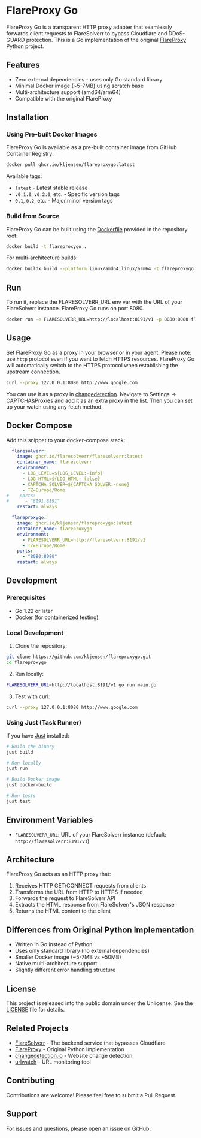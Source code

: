 # FlareProxy Go

FlareProxy Go is a transparent HTTP proxy adapter that seamlessly forwards client requests to FlareSolverr to bypass Cloudflare and DDoS-GUARD protection. This is a Go implementation of the original [FlareProxy](https://github.com/mimnix/FlareProxy) Python project.

## Features

- Zero external dependencies - uses only Go standard library
- Minimal Docker image (~5-7MB) using scratch base
- Multi-architecture support (amd64/arm64)
- Compatible with the original FlareProxy

## Installation

### Using Pre-built Docker Images

FlareProxy Go is available as a pre-built container image from GitHub Container Registry:

```bash
docker pull ghcr.io/kljensen/flareproxygo:latest
```

Available tags:
- `latest` - Latest stable release
- `v0.1.0`, `v0.2.0`, etc. - Specific version tags
- `0.1`, `0.2`, etc. - Major.minor version tags

### Build from Source

FlareProxy Go can be built using the [Dockerfile](Dockerfile) provided in the repository root:

```bash
docker build -t flareproxygo .
```

For multi-architecture builds:
```bash
docker buildx build --platform linux/amd64,linux/arm64 -t flareproxygo .
```

## Run

To run it, replace the FLARESOLVERR_URL env var with the URL of your FlareSolverr instance. FlareProxy Go runs on port 8080.

```bash
docker run -e FLARESOLVERR_URL=http://localhost:8191/v1 -p 8080:8080 flareproxygo
```

## Usage

Set FlareProxy Go as a proxy in your browser or in your agent. Please note: use `http` protocol even if you want to fetch HTTPS resources. FlareProxy Go will automatically switch to the HTTPS protocol when establishing the upstream connection.

```bash
curl --proxy 127.0.0.1:8080 http://www.google.com
```

You can use it as a proxy in [changedetection](https://github.com/dgtlmoon/changedetection.io). Navigate to Settings → CAPTCHA&Proxies and add it as an extra proxy in the list. Then you can set up your watch using any fetch method.

## Docker Compose

Add this snippet to your docker-compose stack:

```yaml
  flaresolverr:
    image: ghcr.io/flaresolverr/flaresolverr:latest
    container_name: flaresolverr
    environment:
      - LOG_LEVEL=${LOG_LEVEL:-info}
      - LOG_HTML=${LOG_HTML:-false}
      - CAPTCHA_SOLVER=${CAPTCHA_SOLVER:-none}
      - TZ=Europe/Rome
#    ports:
#      - "8191:8191"
    restart: always

  flareproxygo:
    image: ghcr.io/kljensen/flareproxygo:latest
    container_name: flareproxygo
    environment:
      - FLARESOLVERR_URL=http://flaresolverr:8191/v1
      - TZ=Europe/Rome
    ports:
      - "8080:8080"
    restart: always
```

## Development

### Prerequisites

- Go 1.22 or later
- Docker (for containerized testing)

### Local Development

1. Clone the repository:
```bash
git clone https://github.com/kljensen/flareproxygo.git
cd flareproxygo
```

2. Run locally:
```bash
FLARESOLVERR_URL=http://localhost:8191/v1 go run main.go
```

3. Test with curl:
```bash
curl --proxy 127.0.0.1:8080 http://www.google.com
```

### Using Just (Task Runner)

If you have [Just](https://github.com/casey/just) installed:

```bash
# Build the binary
just build

# Run locally
just run

# Build Docker image
just docker-build

# Run tests
just test
```

## Environment Variables

- `FLARESOLVERR_URL`: URL of your FlareSolverr instance (default: `http://flaresolverr:8191/v1`)

## Architecture

FlareProxy Go acts as an HTTP proxy that:
1. Receives HTTP GET/CONNECT requests from clients
2. Transforms the URL from HTTP to HTTPS if needed
3. Forwards the request to FlareSolverr API
4. Extracts the HTML response from FlareSolverr's JSON response
5. Returns the HTML content to the client

## Differences from Original Python Implementation

- Written in Go instead of Python
- Uses only standard library (no external dependencies)
- Smaller Docker image (~5-7MB vs ~50MB)
- Native multi-architecture support
- Slightly different error handling structure

## License

This project is released into the public domain under the Unlicense. See the [LICENSE](LICENSE) file for details.

## Related Projects

- [FlareSolverr](https://github.com/FlareSolverr/FlareSolverr) - The backend service that bypasses Cloudflare
- [FlareProxy](https://github.com/mimnix/FlareProxy) - Original Python implementation
- [changedetection.io](https://github.com/dgtlmoon/changedetection.io) - Website change detection
- [urlwatch](https://github.com/thp/urlwatch) - URL monitoring tool

## Contributing

Contributions are welcome! Please feel free to submit a Pull Request.

## Support

For issues and questions, please open an issue on GitHub.